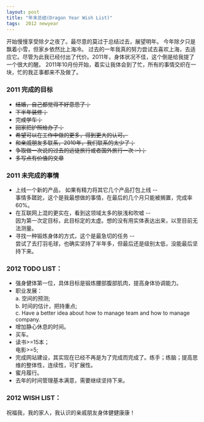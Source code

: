 ```yaml
---
layout: post
title: "年末总结(Dragon Year Wish List)"
tags:  2012 newyear
---
```



开始慢慢享受除夕之夜了。最尽意的莫过于总结过去，展望明年。
今年除夕只是飘着小雪，但家乡依然比上海冷。
过去的一年我真的努力尝试去喜欢上海，去适应它。尽管为此我已经付出了代价。2011年，身体状况不佳，这个倒是给我提了一个很大的醒。
2011年10月份开始，着实让我体会到了忙，所有的事情交织在一块，忙的我正事都来不及做了。


<h3>2011 完成的目标</h3>

<ul>
  <li>
    <del>结婚，自己都觉得不好意思了；</del>
  </li>
  <li>
    <del>下半年装修；</del>
  </li>
  <li>
    <del>完成学车；</del>
  </li>
  <li>
    <del>回家把护照给办了；</del>
  </li>
  <li>
    <del>希望可以在工作中做的更多，得到更大的认可。</del>
  </li>
  <li>
    <del>和亲戚朋友多联系，2010年，我们联系的太少了；</del>
  </li>
  <li>
    <del>争取做一次说的过去的远徒旅行或者国外旅行一次 :-)；</del>    
  </li>
  <li>
    <del>多写点有价值的文章</del>    
  </li>
</ul>


<h3>2011 未完成的事情</h3>

<ul>
  <li>
    上线一个新的产品， 如果有精力将其它几个产品打包上线 -- <br />事情多蹉跎，这个是我最想做的事情，在最后的几个月只能被搁置，完成率60%。
  </li>
  <li>
    在互联网上混的更实在，看到这领域太多的肤浅和吹嘘 -- <br />因为第一次定目标，此目标定的太虚。想的没有用实体表达出来，以至目前无法测量。  
  </li>
  <li>
    寻找一种锻炼身体的方式，这个是最急切的任务 -- <br />尝试了去打羽毛球，也确实坚持了半年多，但最后还是级别太低，没能最后坚持下来。  
  </li>
</ul>


<h3>2012 TODO LIST：</h3>

<ul>
  <li>
    强身健体第一位，具体目标是锻炼腰部腹部肌肉，提高身体协调能力。
  </li>
  <li>
    职业发展： <br />
    a. 空间的预测;<br />
    b. 时间的估计，把持重点;<br />
    c. Have a better idea about how to manage team and how to manage company.
  </li>
  <li>
    增加静心休息的时间。
  </li>
  <li>
    买车。
  </li>
  <li>
    读书>=15本；<br />
    电影>=5;<br />
  </li>
  <li>
    完成网站建设，其实现在已经不再是为了完成而完成了。练手；练脑；提高思维的整体性，连续性，可扩展性。
  </li>
  <li>
    蜜月履行。
  </li>
  <li>
    去年的时间管理基本满意，需要继续坚持下来。
  </li>
</ul>



<h3>2012 WISH LIST：</h3>

祝福我，我的家人，我认识的亲戚朋友身体健健康康！

